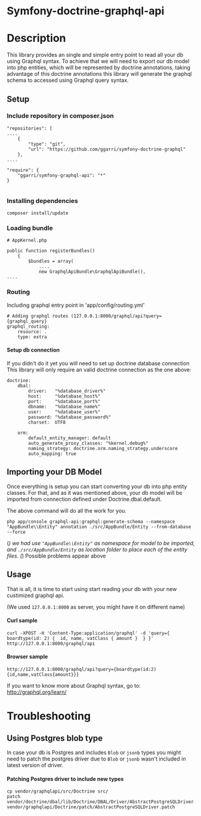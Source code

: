 Symfony-doctrine-graphql-api
=====

# Description
This library provides an single and simple entry point to read all your db using Graphql syntax.
To achieve that we will need to export our db model into php entities, which will be represented
  by doctrine annotations, taking advantage of this doctrine annotations this library will generate
  the graphql schema to accessed using Graphql query syntax.

## Setup

### Include repository in composer.json

```
"repositories": [
....
    {
        "type": "git",
        "url": "https://github.com/ggarri/symfony-doctrine-graphql"
    },
....

"require": {
    "ggarri/symfony-graphql-api": "*"
}
    
```

### Installing dependencies
```
composer install/update
```

### Loading bundle
```
# AppKernel.php

public function registerBundles()
    {
        $bundles = array(
            ....
            new GraphqlApiBundle\GraphqlApiBundle(),
....
```

### Routing
Including graphql entry point in 'app/config/routing.yml'
```
# Adding graphql routes (127.0.0.1:8000/graphql/api?query={graphql_query}
graphql_routing:
    resource: .
    type: extra
```


#### Setup db connection
If you didn't do it yet you will need to set up doctrine database connection This library will only require an valid doctrine connection as the one above:
```
doctrine:
    dbal:
        driver:   "%database_driver%"
        host:     "%database_host%"
        port:     "%database_port%"
        dbname:   "%database_name%"
        user:     "%database_user%"
        password: "%database_password%"
        charset:  UTF8

    orm:
        default_entity_manager: default
        auto_generate_proxy_classes: "%kernel.debug%"
        naming_strategy: doctrine.orm.naming_strategy.underscore
        auto_mapping: true
```

## Importing your DB Model

Once everything is setup you can start converting your db into php entity classes.
For that, and as it was mentioned above, your db model will be imported from connection defined under Doctrine.dbal.default.

The above command will do all the work for you.  

```
php app/console graphql-api:graphql:generate-schema --namespace "AppBundle\\Entity" annotation ./src/AppBundle/Entity --from-database --force
```

(*) we had use `"AppBundle\\Entity"` as namespace for model to be imported, and `./src/AppBundle/Entity` 
as location folder to place each of the entity files.
(*) Possible problems appear above


## Usage

That is all, it is time to start using start reading your db with your new custimized graphql api.

(We used `127.0.0.1:8000` as server, you might have it on different name)

#### Curl sample
```
curl -XPOST -H 'Content-Type:application/graphql' -d 'query={  boardtype(id: 2) {  id, name, vatClass { amount }  } }' http://127.0.0.1:8000/graphql/api
```

#### Browser sample
```
http://127.0.0.1:8000/graphql/api?query={boardtype(id:2){id,name,vatClass{amount}}}
```

If you want to know more about Graphql syntax, go to: http://graphql.org/learn/

# Troubleshooting

## Using Postgres blob type
In case your db is Postgres and includes `Blob` or `jsonb` types you might need to patch the 
postgres driver due to `Blob` or `jsonb` wasn't included in latest version of driver.

#### Patching Postgres driver to include new types
``` 
cp vendor/graphqlapi/src/Doctrine src/
patch vendor/doctrine/dbal/lib/Doctrine/DBAL/Driver/AbstractPostgreSQLDriver.php vendor/graphqlapi/Doctrine/patch/AbstractPostgreSQLDriver.patch
```
